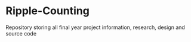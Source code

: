 # Ripple-Counting
Repository storing all final year project information, research, design and source code
